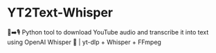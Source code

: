 # YT2Text-Whisper
🎥➡️🎙️ Python tool to download YouTube audio and transcribe it into text using OpenAI Whisper 🤖 | yt-dlp + Whisper + FFmpeg
